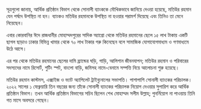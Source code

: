 সূত্রগুলো জানায়, আর্থিক প্রতিষ্ঠান বিভাগ থেকে সোনালী ব্যাংককে মৌখিকভাবে জানিয়ে দেওয়া হয়েছে, মতিউর রহমান যেন পর্ষদে উপস্থিত না হন। ব্যাংকও মতিউর রহমানকে উপস্থিত না হওয়ার পরামর্শ দিয়েছে এবং তিনিও তা মেনে নিয়েছেন।

এবার কোরবানির ঈদে রাজধানীর মোহাম্মদপুরের সাদিক অ্যাগ্রো থেকে মতিউর রহমানের ছেলে ১৫ লাখ টাকায় একটি ছাগল ছাড়াও ঢাকার বিভিন্ন খামার থেকে ৭০ লাখ টাকার গরু কিনেছেন বলে সামাজিক যোগাযোগমাধ্যম ও গণমাধ্যমে উঠে আসে।

এর পর থেকে মতিউর রহমানের ছেলের দামি ব্র্যান্ডের ঘড়ি, গাড়ি, আলিশান জীবনযাপন; মতিউর রহমান ও পরিবারের সদস্যদের নামে রিসোর্ট, শুটিং স্পট, বাংলো বাড়ি, জমিসহ নামে-বেনামে সম্পত্তি নিয়ে আলোচনা শুরু হয়েছে।

মতিউর রহমান কাস্টমস, এক্সাইজ ও ভ্যাট অ্যাপিলেট ট্রাইব্যুনালের সভাপতি। পাশাপাশি সোনালী ব্যাংকের পরিচালক। ২০২২ সালের ১ ফেব্রুয়ারি তিন বছরের জন্য তাঁকে সোনালী ব্যাংকের পরিচালক নিয়োগ দেওয়ার সুপারিশ করে আর্থিক প্রতিষ্ঠান বিভাগ। তখন আর্থিক প্রতিষ্ঠান বিভাগের সচিব ছিলেন শেখ মোহাম্মদ সলীম উল্লাহ; পুনর্নিয়োগ না পাওয়ায় তিনি গত মাসে অবসরে গেছেন।
